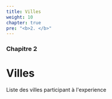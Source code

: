 ```yaml
---
title: Villes
weight: 10
chapter: true
pre: "<b>2. </b>"
---
```


### Chapitre 2

# Villes


Liste des villes participant à l'experience